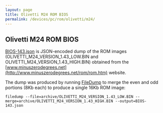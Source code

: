 ```yaml
---
layout: page
title: Olivetti M24 ROM BIOS
permalink: /devices/pc/rom/olivetti/m24/
---
```


Olivetti M24 ROM BIOS
---
[BIOS-143.json](BIOS-143.json) is JSON-encoded dump of the ROM images (OLIVETTI_M24_VERSION_1.43_LOW.BIN
and OLIVETTI_M24_VERSION_1.43_HIGH.BIN) obtained from the
[www.minuszerodegrees.net](http://www.minuszerodegrees.net/rom/rom.htm) website.  

The dump was produced by running [FileDump](/modules/filedump/) to merge the even and odd portions (8Kb each)
to produce a single 16Kb ROM image:

	filedump --file=archive/OLIVETTI_M24_VERSION_1.43_LOW.BIN --merge=archive/OLIVETTI_M24_VERSION_1.43_HIGH.BIN --output=BIOS-143.json
